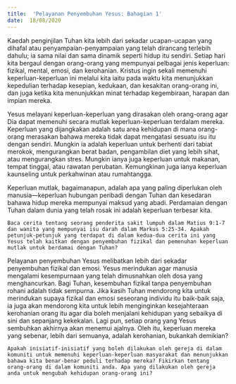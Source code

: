 ```yaml
---
title:  'Pelayanan Penyembuhan Yesus: Bahagian 1'
date:  18/08/2020
---
```


Kaedah penginjilan Tuhan kita lebih dari sekadar ucapan-ucapan yang dihafal atau penyampaian-penyampaian yang telah dirancang terlebih dahulu; ia sama nilai dan sama dinamik seperti hidup itu sendiri. Setiap hari kita bergaul dengan orang-orang yang mempunyai pelbagai jenis keperluan: fizikal, mental, emosi, dan kerohanian. Kristus ingin sekali memenuhi keperluan-keperluan ini melalui kita iaitu pada waktu kita menunjukkan kepedulian terhadap kesepian, kedukaan, dan kesakitan orang-orang ini, dan juga ketika kita menunjukkan minat terhadap kegembiraan, harapan dan impian mereka.

Yesus melayani keperluan-keperluan yang dirasakan oleh orang-orang agar Dia dapat memenuhi secara mutlak keperluan-keperluan terdalam mereka. Keperluan yang dijangkakan adalah satu area kehidupan di mana orang-orang merasakan bahawa mereka tidak dapat mengatasi sesuatu isu itu dengan sendiri. Mungkin ia adalah keperluan untuk berhenti dari tabiat merokok, mengurangkan berat badan, pengambilan diet yang lebih sihat, atau mengurangkan stres. Mungkin ianya juga keperluan untuk makanan, tempat tinggal, atau rawatan perubatan. Kemungkinan juga ianya keperluan kaunseling untuk perkahwinan atau rumahtangga.

Keperluan mutlak, bagaimanapun, adalah apa yang paling diperlukan oleh manusia—keperluan hubungan peribadi dengan Tuhan dan kesedaran bahawa hidup mereka mempunyai maksud yang abadi. Perdamaian dengan Tuhan dalam dunia yang telah rosak ini adalah keperluan terbesar kita.

`Baca cerita tentang seorang penderita sakit lumpuh dalam Matius 9:1-7 dan wanita yang mempunyai isu darah dalam Markus 5:25-34. Apakah petunjuk-petunjuk yang terdapat di dalam kedua-dua cerita ini yang Yesus telah kaitkan dengan penyembuhan fizikal dan pemenuhan keperluan mutlak untuk berdamai dengan Tuhan?`

Pelayanan penyembuhan Yesus melibatkan lebih dari sekadar penyembuhan fizikal dan emosi. Yesus merindukan agar manusia mengalami kesempurnaan yang telah dimusnahkan oleh dosa yang menghancurkan. Bagi Tuhan, kesembuhan fizikal tanpa penyembuhan rohani adalah tidak sempurna. Jika kasih Tuhan mendorong kita untuk merindukan supaya fizikal dan emosi seseorang individu itu baik-baik saja, ia juga akan mendorong kita untuk lebih menginginkan kesejahteraan kerohanian orang itu agar dia boleh menjalani kehidupan yang sebaikya di sini dan sepanjang kekekalan. Lagi pun, setiap orang yang Yesus sembuhkan akhirnya akan menemui ajalnya. Oleh itu, keperluan mereka yang sebenar, lebih dari semuanya, adalah kerohanian, bukankah demikian?

`Apakah inisiatif-inisiatif yang boleh dilakukan oleh gereja di dalam komuniti untuk memenuhi keperluan-keperluan masyarakat dan menunjukkan bahawa kita benar-benar peduli terhadap mereka? Fikirkan tentang orang-orang di dalam komuniti anda. Apa yang dilakukan oleh gereja anda untuk mengubah kehidupan orang-orang ini?`